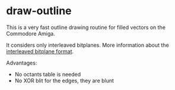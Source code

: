 # draw-outline

This is a very fast outline drawing routine for filled vectors on the Commodore Amiga.

It considers only interleaved bitplanes. More information about the [interleaved bitplane format](https://megaburken.net/~patrik/ScrollingTricks/ScrollingTricks/Docs/interleaved-uk.html).

Advantages:

- No octants table is needed
- No XOR blit for the edges, they are blunt
